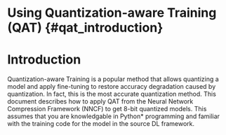 # Using Quantization-aware Training (QAT) {#qat_introduction}

# Introduction
Quantization-aware Training is a popular method that allows quantizing a model and apply fine-tuning to restore accuracy degradation caused by quantization. In fact, this is the most accurate quantization method. This document describes how to apply QAT from the Neural Network Compression Framework (NNCF) to get 8-bit quantized models. This assumes that you are knowledgable in Python* programming and familiar with the training code for the model in the source DL framework.

